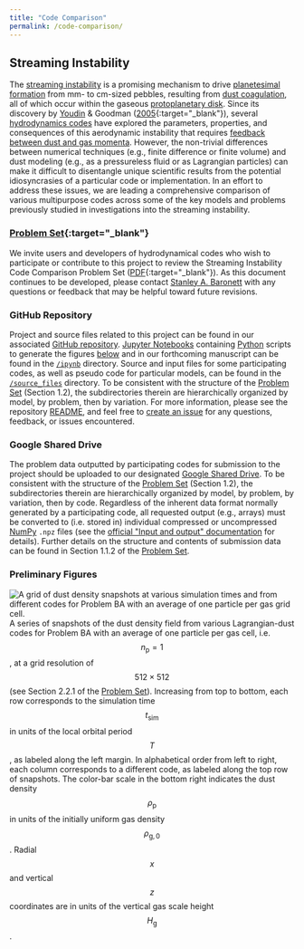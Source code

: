 ```yaml
---
title: "Code Comparison"
permalink: /code-comparison/
---
```

## Streaming Instability

The [streaming instability](/research/fluid-dynamics/#streaming-si) is a promising mechanism to drive [planetesimal formation](/research/planet-formation/#planetesimal-formation) from mm- to cm-sized pebbles, resulting from [dust coagulation](/research/planet-formation/#dust-coagulation), all of which occur within the gaseous [protoplanetary disk](/research/protoplanetary-disks/).
Since its discovery by [Youdin](/team/youdin-andrew/) & Goodman ([2005](https://ui.adsabs.harvard.edu/abs/2005ApJ...620..459Y/abstract){:target="_blank"}), several [hydrodynamics codes](/research/#software-development) have explored the parameters, properties, and consequences of this aerodynamic instability that requires [feedback between dust and gas momenta](/research/fluid-dynamics/#dustgas-dynamics).
However, the non-trivial differences between numerical techniques (e.g., finite difference or finite volume) and dust modeling (e.g., as a pressureless fluid or as Lagrangian particles) can make it difficult to disentangle unique scientific results from the potential idiosyncrasies of a particular code or implementation.
In an effort to address these issues, we are leading a comprehensive comparison of various multipurpose codes across some of the key models and problems previously studied in investigations into the streaming instability.


### [Problem Set](/assets/docs/pages/comparison/si/SICC_Problem_Set.pdf){:target="_blank"}
We invite users and developers of hydrodynamical codes who wish to participate or contribute to this project to review the Streaming Instability Code Comparison Problem Set ([PDF](/assets/docs/pages/comparison/si/SICC_Problem_Set.pdf){:target="_blank"}).
As this document continues to be developed, please contact [Stanley A. Baronett](/team/baronett-stanley/) with any questions or feedback that may be helpful toward future revisions.


### GitHub Repository
Project and source files related to this project can be found in our associated [GitHub repository](https://github.com/sabaronett/sicc).
[Jupyter Notebooks](https://jupyter.org/) containing [Python](https://www.python.org/) scripts to generate the figures [below](#preliminary-figures) and in our forthcoming manuscript can be found in the [`/ipynb`](https://github.com/sabaronett/sicc/tree/main/ipynb) directory.
Source and input files for some participating codes, as well as pseudo code for particular models, can be found in the [`/source_files`](https://github.com/sabaronett/sicc/tree/main/source_files) directory.
To be consistent with the structure of the [Problem Set](#problem-set) (Section 1.2), the subdirectories therein are hierarchically organized by model, by problem, then by variation.
For more information, please see the repository [README](https://github.com/sabaronett/sicc/blob/main/README.md), and feel free to [create an issue](https://github.com/sabaronett/sicc/issues) for any questions, feedback, or issues encountered.


### Google Shared Drive
The problem data outputted by participating codes for submission to the project should be uploaded to our designated [Google Shared Drive](https://drive.google.com/drive/u/1/folders/14GiJq2lyPePPaCrZzzELsCou5rLTza0v).
To be consistent with the structure of the [Problem Set](#problem-set) (Section 1.2), the subdirectories therein are hierarchically organized by model, by problem, by variation, then by code.
Regardless of the inherent data format normally generated by a participating code, all requested output (e.g., arrays) must be converted to (i.e. stored in) individual compressed or uncompressed [NumPy](https://numpy.org/doc/stable/index.html) `.npz` files (see the [official "Input and output" documentation](https://numpy.org/doc/stable/reference/routines.io.html) for details).
Further details on the structure and contents of submission data can be found in Section 1.1.2 of the [Problem Set](#problem-set).


### Preliminary Figures
![A grid of dust density snapshots at various simulation times and from different codes for Problem BA with an average of one particle per gas grid cell.](/assets/images/pages/comparison/si/BA-np1-512.png)
A series of snapshots of the dust density field from various Lagrangian-dust codes for Problem BA with an average of one particle per gas cell, i.e. $$n_\mathrm{p} = 1$$, at a grid resolution of $$512 \times 512$$ (see Section 2.2.1 of the [Problem Set](#problem-set)).
Increasing from top to bottom, each row corresponds to the simulation time $$t_\mathrm{sim}$$ in units of the local orbital period $$T$$, as labeled along the left margin.
In alphabetical order from left to right, each column corresponds to a different code, as labeled along the top row of snapshots.
The color-bar scale in the bottom right indicates the dust density $$\rho_\mathrm{p}$$ in units of the initially uniform gas density $$\rho_\mathrm{g,0}$$.
Radial $$x$$ and vertical $$z$$ coordinates are in units of the vertical gas scale height $$H_\mathrm{g}$$.
